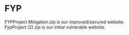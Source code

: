 # FYP
FYPProject Mitigation.zip is our improved/secured website. <br>
FypProject (2).zip is our initial vulnerable website.
